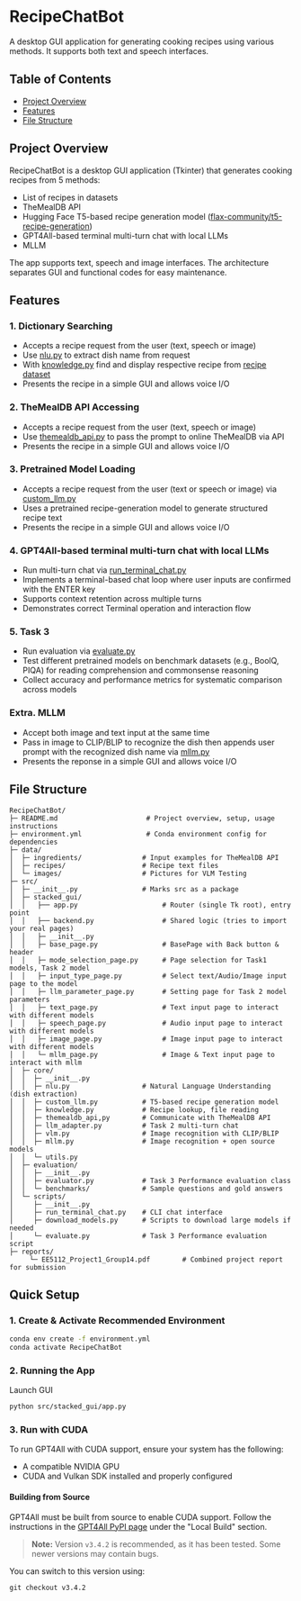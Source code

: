 # RecipeChatBot

A desktop GUI application for generating cooking recipes using various methods. It supports both text and speech interfaces.

## Table of Contents
- [Project Overview](#project-overview)
- [Features](#features)
- [File Structure](#file-structure)

## Project Overview
RecipeChatBot is a desktop GUI application (Tkinter) that generates cooking recipes from 5 methods:
- List of recipes in datasets
- TheMealDB API
- Hugging Face T5-based recipe generation model ([flax-community/t5-recipe-generation](https://huggingface.co/flax-community/t5-recipe-generation))
- GPT4All-based terminal multi-turn chat with local LLMs 
- MLLM <br />

The app supports text, speech and image interfaces. The architecture separates GUI and functional codes for easy maintenance.

## Features
### 1. Dictionary Searching
- Accepts a recipe request from the user (text, speech or image)
- Use [nlu.py](src\core\nlu.py) to extract dish name from request
- With [knowledge.py](src\core\knowledge.py) find and display respective recipe from [recipe dataset](data\recipes)
- Presents the recipe in a simple GUI and allows voice I/O

### 2. TheMealDB API Accessing
- Accepts a recipe request from the user (text, speech or image)
- Use [themealdb_api.py](src\core\themealdb_api.py) to pass the prompt to online TheMealDB via API
- Presents the recipe in a simple GUI and allows voice I/O

### 3. Pretrained Model Loading
- Accepts a recipe request from the user (text or speech or image) via [custom_llm.py](src\core\custom_llm.py)
- Uses a pretrained recipe-generation model to generate structured recipe text
- Presents the recipe in a simple GUI and allows voice I/O

### 4. GPT4All-based terminal multi-turn chat with local LLMs 
- Run multi-turn chat via [run_terminal_chat.py](src\scripts\run_terminal_chat.py)
- Implements a terminal-based chat loop where user inputs are confirmed with the ENTER key
- Supports context retention across multiple turns
- Demonstrates correct Terminal operation and interaction flow

### 5. Task 3
- Run evaluation via [evaluate.py](src\scripts\evaluate.py)
- Test different pretrained models on benchmark datasets (e.g., BoolQ, PIQA) for reading comprehension and commonsense reasoning
- Collect accuracy and performance metrics for systematic comparison across models

### Extra. MLLM
- Accept both image and text input at the same time
- Pass in image to CLIP/BLIP to recognize the dish then appends user prompt with the recognized dish name via [mllm.py](src\core\mllm.py)
- Presents the reponse in a simple GUI and allows voice I/O

## File Structure
```
RecipeChatBot/
├─ README.md                      # Project overview, setup, usage instructions
├─ environment.yml                # Conda environment config for dependencies
├─ data/
│  ├─ ingredients/               # Input examples for TheMealDB API
│  ├─ recipes/                   # Recipe text files 
│  └─ images/                    # Pictures for VLM Testing
├─ src/
│  ├─ __init__.py                # Marks src as a package
│  ├─ stacked_gui/
│  │   ├── app.py                     # Router (single Tk root), entry point
│  │   ├── backend.py                 # Shared logic (tries to import your real pages)
│  │   ├─ __init__.py
│  │   ├─ base_page.py                # BasePage with Back button & header
│  │   ├─ mode_selection_page.py      # Page selection for Task1 models, Task 2 model
│  │   ├─ input_type_page.py          # Select text/Audio/Image input page to the model
│  │   ├─ llm_parameter_page.py       # Setting page for Task 2 model parameters
│  │   ├─ text_page.py                # Text input page to interact with different models
│  │   ├─ speech_page.py              # Audio input page to interact with different models
│  │   ├─ image_page.py               # Image input page to interact with different models
│  │   └─ mllm_page.py                # Image & Text input page to interact with mllm
│  ├─ core/     
│  │  ├─ __init__.py
│  │  ├─ nlu.py                  # Natural Language Understanding (dish extraction)
│  │  ├─ custom_llm.py           # T5-based recipe generation model
│  │  ├─ knowledge.py            # Recipe lookup, file reading
│  │  ├─ themealdb_api,py        # Communicate with TheMealDB API
│  │  ├─ llm_adapter.py          # Task 2 multi-turn chat
│  │  ├─ vlm.py                  # Image recognition with CLIP/BLIP
│  │  ├─ mllm.py                 # Image recognition + open source models
│  │  └─ utils.py               
│  ├─ evaluation/
│  │  ├─ __init__.py
│  │  ├─ evaluator.py            # Task 3 Performance evaluation class
│  │  └─ benchmarks/             # Sample questions and gold answers
│  └─ scripts/
│     ├─ __init__.py
│     ├─ run_terminal_chat.py    # CLI chat interface
│     ├─ download_models.py      # Scripts to download large models if needed
│     └─ evaluate.py             # Task 3 Performance evaluation script
├─ reports/
     └─ EE5112_Project1_Group14.pdf        # Combined project report for submission
```
## Quick Setup
### 1. Create & Activate Recommended Environment
```sh
conda env create -f environment.yml
conda activate RecipeChatBot
```

### 2. Running the App
Launch GUI
```sh
python src/stacked_gui/app.py
```

### 3. Run with CUDA

To run GPT4All with CUDA support, ensure your system has the following:

- A compatible NVIDIA GPU
- CUDA and Vulkan SDK installed and properly configured

#### Building from Source

GPT4All must be built from source to enable CUDA support. Follow the instructions in the [GPT4All PyPI page](https://pypi.org/project/gpt4all/) under the "Local Build" section.

> **Note:** Version `v3.4.2` is recommended, as it has been tested. Some newer versions may contain bugs.  

You can switch to this version using:

```git checkout v3.4.2```